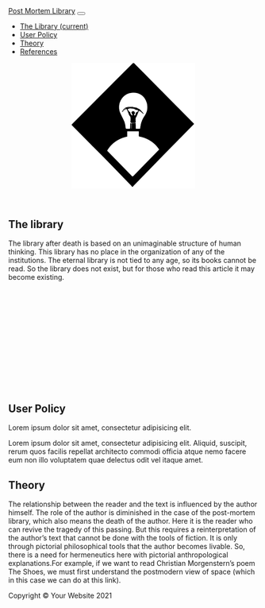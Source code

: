 <!DOCTYPE html>
<html lang="hu">

<head>

  <meta charset="utf-8">
  <meta name="viewport" content="width=device-width, initial-scale=1, shrink-to-fit=no">
  <meta name="description" content="">
  <meta name="Bánki Tamás" content="">

  <title>Full Width Pics - Post Mortem Library</title>

  <!-- Bootstrap core CSS -->
  <link href="vendor/bootstrap/css/bootstrap.min.css" rel="stylesheet">

  <!-- Custom styles for this template -->
  <link href="css/full-width-pics.css" rel="stylesheet">

</head>

<body>

  <!-- Navigation -->
  <nav class="navbar navbar-expand-lg navbar-dark bg-dark fixed-top">
    <div class="container">
      <a class="navbar-brand" href="#">Post Mortem Library</a>
      <button class="navbar-toggler" type="button" data-toggle="collapse" data-target="#navbarResponsive" aria-controls="navbarResponsive" aria-expanded="false" aria-label="Toggle navigation">
        <span class="navbar-toggler-icon"></span>
      </button>
      <div class="collapse navbar-collapse" id="navbarResponsive">
        <ul class="navbar-nav ml-auto">
          <li class="nav-item active">
            <a class="nav-link" href="#">The Library
              <span class="sr-only">(current)</span>
            </a>
          </li>
          <li class="nav-item">
            <a class="nav-link" href="#">User Policy</a>
          </li>
          <li class="nav-item">
            <a class="nav-link" href="#">Theory</a>
          </li>
          <li class="nav-item">
            <a class="nav-link" href="#">References</a>
          </li>
        </ul>
      </div>
    </div>
  </nav>

  <!-- Header - set the background image for the header in the line below -->
  <header class="py-5 bg-image-full" style="background-image: url('https://unsplash.it/1900/1080?image=1076');">
    <img class="img-fluid d-block mx-auto" src="3 fejezet2.png" alt="">
  </header>

  <!-- Content section -->
  <section class="py-5">
    <div class="container">
      <h1>The library</h1>
      <p class="lead"></p>
      <p>The library after death is based on an unimaginable structure of human thinking. This library has no place in the organization of any of the institutions. The eternal library is not tied to any age, so its books cannot be read. So the library does not exist, but for those who read this article it may become existing.</p>
    </div>
  </section>

  <!-- Image element - set the background image for the header in the line below -->
  <div class="py-5 bg-image-full" style="background-image: url('https://unsplash.it/1900/1080?image=1081');">
    <!-- Put anything you want here! There is just a spacer below for demo purposes! -->
    <div style="height: 200px;"></div>
  </div>

  <!-- Content section -->
  <section class="py-5">
    <div class="container">
      <h1>User Policy</h1>
      <p class="lead">Lorem ipsum dolor sit amet, consectetur adipisicing elit.</p>
      <p>Lorem ipsum dolor sit amet, consectetur adipisicing elit. Aliquid, suscipit, rerum quos facilis repellat architecto commodi officia atque nemo facere eum non illo voluptatem quae delectus odit vel itaque amet.</p>
    </div>
  </section>
  <!-- Content section -->
  <section class="py-5">
    <div class="container">
      <h1>Theory</h1>
      <p class="lead"></p>
      <p>The relationship between the reader and the text is influenced by the author himself. The role of the author is diminished in the case of the post-mortem library, which also means the death of the author. Here it is the reader who can revive the tragedy of this passing. But this requires a reinterpretation of the author’s text that cannot be done with the tools of fiction. It is only through pictorial philosophical tools that the author becomes livable. So, there is a need for hermeneutics here with pictorial anthropological explanations.For example, if we want to read Christian Morgenstern’s poem The Shoes, we must first understand the postmodern view of space (which in this case we can do at this link).
      </p>
    </div>
  </section>

  <!-- Footer -->
  <footer class="py-5 bg-dark">
    <div class="container">
      <p class="m-0 text-center text-white">Copyright &copy; Your Website 2021</p>
    </div>
    <!-- /.container -->
  </footer>

  <!-- Bootstrap core JavaScript -->
  <script src="vendor/jquery/jquery.min.js"></script>
  <script src="vendor/bootstrap/js/bootstrap.bundle.min.js"></script>

</body>

</html>
